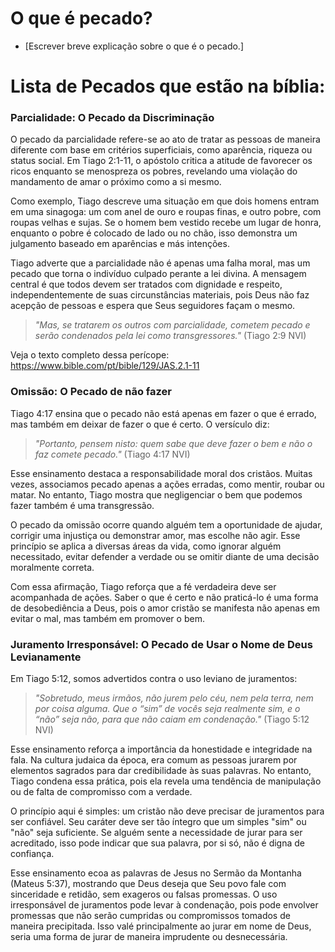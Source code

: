# O que é pecado?


- [Escrever breve explicação sobre o que é o pecado.]


# Lista de Pecados que estão na bíblia:


### Parcialidade: O Pecado da Discriminação

O pecado da parcialidade refere-se ao ato de tratar as pessoas de maneira diferente com base em critérios superficiais, como aparência, riqueza ou status social. Em Tiago 2:1-11, o apóstolo critica a atitude de favorecer os ricos enquanto se menospreza os pobres, revelando uma violação do mandamento de amar o próximo como a si mesmo. 

Como exemplo, Tiago descreve uma situação em que dois homens entram em uma sinagoga: um com anel de ouro e roupas finas, e outro pobre, com roupas velhas e sujas. Se o homem bem vestido recebe um lugar de honra, enquanto o pobre é colocado de lado ou no chão, isso demonstra um julgamento baseado em aparências e más intenções.

Tiago adverte que a parcialidade não é apenas uma falha moral, mas um pecado que torna o indivíduo culpado perante a lei divina. A mensagem central é que todos devem ser tratados com dignidade e respeito, independentemente de suas circunstâncias materiais, pois Deus não faz acepção de pessoas e espera que Seus seguidores façam o mesmo.

> *"Mas, se tratarem os outros com parcialidade, cometem pecado e serão condenados pela lei como transgressores."* (Tiago 2:9 NVI)

Veja o texto completo dessa perícope: https://www.bible.com/pt/bible/129/JAS.2.1-11

### Omissão: O Pecado de não fazer

Tiago 4:17 ensina que o pecado não está apenas em fazer o que é errado, mas também em deixar de fazer o que é certo. O versículo diz:

> *"Portanto, pensem nisto: quem sabe que deve fazer o bem e não o faz comete pecado."* (Tiago 4:17 NVI)

Esse ensinamento destaca a responsabilidade moral dos cristãos. Muitas vezes, associamos pecado apenas a ações erradas, como mentir, roubar ou matar. No entanto, Tiago mostra que negligenciar o bem que podemos fazer também é uma transgressão.

O pecado da omissão ocorre quando alguém tem a oportunidade de ajudar, corrigir uma injustiça ou demonstrar amor, mas escolhe não agir. Esse princípio se aplica a diversas áreas da vida, como ignorar alguém necessitado, evitar defender a verdade ou se omitir diante de uma decisão moralmente correta.

Com essa afirmação, Tiago reforça que a fé verdadeira deve ser acompanhada de ações. Saber o que é certo e não praticá-lo é uma forma de desobediência a Deus, pois o amor cristão se manifesta não apenas em evitar o mal, mas também em promover o bem.


### Juramento Irresponsável: O Pecado de Usar o Nome de Deus Levianamente

Em Tiago 5:12, somos advertidos contra o uso leviano de juramentos:

> *"Sobretudo, meus irmãos, não jurem pelo céu, nem pela terra, nem por coisa alguma. Que o “sim” de vocês seja realmente sim, e o “não” seja não, para que não caiam em condenação."* (Tiago 5:12 NVI)

Esse ensinamento reforça a importância da honestidade e integridade na fala. Na cultura judaica da época, era comum as pessoas jurarem por elementos sagrados para dar credibilidade às suas palavras. No entanto, Tiago condena essa prática, pois ela revela uma tendência de manipulação ou de falta de compromisso com a verdade.

O princípio aqui é simples: um cristão não deve precisar de juramentos para ser confiável. Seu caráter deve ser tão íntegro que um simples "sim" ou "não" seja suficiente. Se alguém sente a necessidade de jurar para ser acreditado, isso pode indicar que sua palavra, por si só, não é digna de confiança.

Esse ensinamento ecoa as palavras de Jesus no Sermão da Montanha (Mateus 5:37), mostrando que Deus deseja que Seu povo fale com sinceridade e retidão, sem exageros ou falsas promessas. O uso irresponsável de juramentos pode levar à condenação, pois pode envolver promessas que não serão cumpridas ou compromissos tomados de maneira precipitada. Isso valé principalmente ao jurar em nome de Deus, seria uma forma de jurar de maneira imprudente ou desnecessária.
